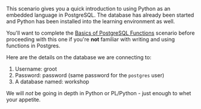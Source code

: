 <script src='https://link.crunchydata.com/cd.js'></script>
This scenario gives you a quick introduction to using Python as an embedded language in PostgreSQL. The database has already been started and Python has been installed into the learning environment as well. 

You'll want to complete the [Basics of PostgreSQL Functions](https://learn.crunchydata.com/postgresql-devel/courses/beyond-basics/basicfunctions) scenario before proceeding with this one if you're **not** familiar with writing and using functions in Postgres.

Here are the details on the database we are connecting to:
1. Username: groot
1. Password: password (same password for the `postgres` user)
1. A database named: workshop

We will _not_ be going in depth in Python or PL/Python - just enough to whet your appetite.
